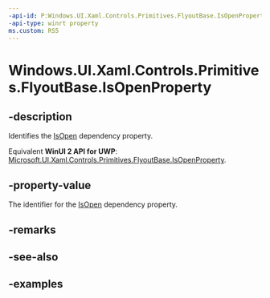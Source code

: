 ```yaml
---
-api-id: P:Windows.UI.Xaml.Controls.Primitives.FlyoutBase.IsOpenProperty
-api-type: winrt property
ms.custom: RS5
---
```


<!-- Property syntax.
public DependencyProperty IsOpenProperty { get; }
-->

# Windows.UI.Xaml.Controls.Primitives.FlyoutBase.IsOpenProperty

## -description

Identifies the [IsOpen](flyoutbase_isopen.md) dependency property.

Equivalent **WinUI 2 API for UWP**: [Microsoft.UI.Xaml.Controls.Primitives.FlyoutBase.IsOpenProperty](/windows/winui/api/microsoft.ui.xaml.controls.primitives.flyoutbase.isopenproperty).

## -property-value

The identifier for the [IsOpen](flyoutbase_isopen.md) dependency property.

## -remarks

## -see-also

## -examples

